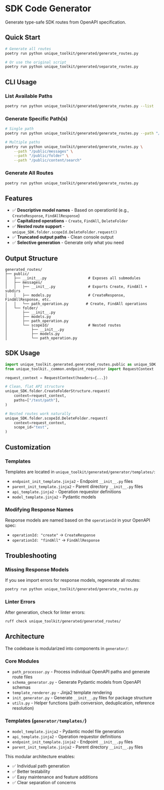 # SDK Code Generator

Generate type-safe SDK routes from OpenAPI specification.

## Quick Start

```bash
# Generate all routes
poetry run python unique_toolkit/generated/generate_routes.py

# Or use the original script
poetry run python unique_toolkit/generated/separate_routes.py
```

## CLI Usage

### List Available Paths

```bash
poetry run python unique_toolkit/generated/generate_routes.py --list
```

### Generate Specific Path(s)

```bash
# Single path
poetry run python unique_toolkit/generated/generate_routes.py --path "/public/messages"

# Multiple paths
poetry run python unique_toolkit/generated/generate_routes.py \
    --path "/public/messages" \
    --path "/public/folder" \
    --path "/public/content/search"
```

### Generate All Routes

```bash
poetry run python unique_toolkit/generated/generate_routes.py
```

## Features

- ✅ **Descriptive model names** - Based on operationId (e.g., `CreateResponse`, `FindAllResponse`)
- ✅ **Capitalized operations** - `Create`, `FindAll`, `DeleteFolder`
- ✅ **Nested route support** - `unique_SDK.folder.scopeId.DeleteFolder.request()`
- ✅ **Truncated output paths** - Clean console output
- ✅ **Selective generation** - Generate only what you need

## Output Structure

```
generated_routes/
├── public/
│   ├── __init__.py                   # Exposes all submodules
│   ├── messages/
│   │   ├── __init__.py               # Exports Create, FindAll + subdirs
│   │   ├── models.py                 # CreateResponse, FindAllResponse, etc.
│   │   └── path_operation.py        # Create, FindAll operations
│   └── folder/
│       ├── __init__.py
│       ├── models.py
│       ├── path_operation.py
│       └── scopeId/                  # Nested routes
│           ├── __init__.py
│           ├── models.py
│           └── path_operation.py
```

## SDK Usage

```python
import unique_toolkit.generated.generated_routes.public as unique_SDK
from unique_toolkit._common.endpoint_requestor import RequestContext

request_context = RequestContext(headers={...})

# Clean, flat API structure
unique_SDK.folder.CreateFolderStructure.request(
    context=request_context,
    paths=["/test/path"],
)

# Nested routes work naturally
unique_SDK.folder.scopeId.DeleteFolder.request(
    context=request_context,
    scope_id="test",
)
```

## Customization

### Templates

Templates are located in `unique_toolkit/generated/generator/templates/`:
- `endpoint_init_template.jinja2` - Endpoint `__init__.py` files
- `parent_init_template.jinja2` - Parent directory `__init__.py` files  
- `api_template.jinja2` - Operation requestor definitions
- `model_template.jinja2` - Pydantic models

### Modifying Response Names

Response models are named based on the `operationId` in your OpenAPI spec:
- `operationId: "create"` → `CreateResponse`
- `operationId: "findAll"` → `FindAllResponse`

## Troubleshooting

### Missing Response Models

If you see import errors for response models, regenerate all routes:
```bash
poetry run python unique_toolkit/generated/generate_routes.py
```

### Linter Errors

After generation, check for linter errors:
```bash
ruff check unique_toolkit/generated/generated_routes/
```

## Architecture

The codebase is modularized into components in `generator/`:

### Core Modules
- `path_processor.py` - Process individual OpenAPI paths and generate route files
- `schema_generator.py` - Generate Pydantic models from OpenAPI schemas
- `template_renderer.py` - Jinja2 template rendering
- `init_generator.py` - Generate `__init__.py` files for package structure
- `utils.py` - Helper functions (path conversion, deduplication, reference resolution)

### Templates (`generator/templates/`)
- `model_template.jinja2` - Pydantic model file generation
- `api_template.jinja2` - Operation requestor definitions
- `endpoint_init_template.jinja2` - Endpoint `__init__.py` files
- `parent_init_template.jinja2` - Parent directory `__init__.py` files

This modular architecture enables:
- ✅ Individual path generation
- ✅ Better testability
- ✅ Easy maintenance and feature additions
- ✅ Clear separation of concerns

